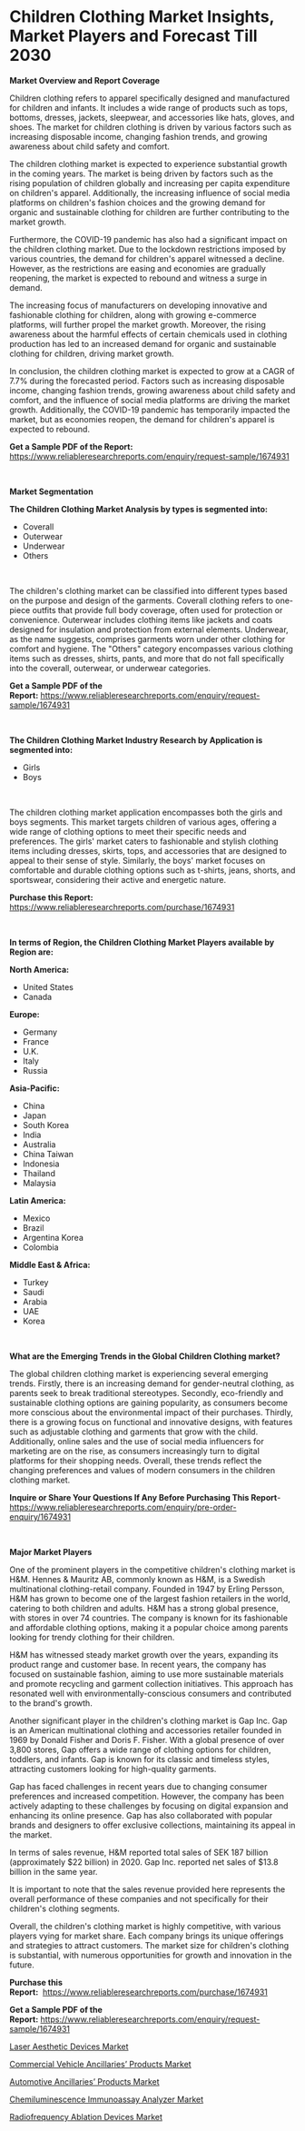 <p><h1>Children Clothing Market Insights, Market Players and Forecast Till 2030</h1></p><p><strong>Market Overview and Report Coverage</strong></p>
<p><p>Children clothing refers to apparel specifically designed and manufactured for children and infants. It includes a wide range of products such as tops, bottoms, dresses, jackets, sleepwear, and accessories like hats, gloves, and shoes. The market for children clothing is driven by various factors such as increasing disposable income, changing fashion trends, and growing awareness about child safety and comfort.</p><p>The children clothing market is expected to experience substantial growth in the coming years. The market is being driven by factors such as the rising population of children globally and increasing per capita expenditure on children's apparel. Additionally, the increasing influence of social media platforms on children's fashion choices and the growing demand for organic and sustainable clothing for children are further contributing to the market growth.</p><p>Furthermore, the COVID-19 pandemic has also had a significant impact on the children clothing market. Due to the lockdown restrictions imposed by various countries, the demand for children's apparel witnessed a decline. However, as the restrictions are easing and economies are gradually reopening, the market is expected to rebound and witness a surge in demand.</p><p>The increasing focus of manufacturers on developing innovative and fashionable clothing for children, along with growing e-commerce platforms, will further propel the market growth. Moreover, the rising awareness about the harmful effects of certain chemicals used in clothing production has led to an increased demand for organic and sustainable clothing for children, driving market growth.</p><p>In conclusion, the children clothing market is expected to grow at a CAGR of 7.7% during the forecasted period. Factors such as increasing disposable income, changing fashion trends, growing awareness about child safety and comfort, and the influence of social media platforms are driving the market growth. Additionally, the COVID-19 pandemic has temporarily impacted the market, but as economies reopen, the demand for children's apparel is expected to rebound.</p></p>
<p><strong>Get a Sample PDF of the Report:</strong> <a href="https://www.reliableresearchreports.com/enquiry/request-sample/1674931">https://www.reliableresearchreports.com/enquiry/request-sample/1674931</a></p>
<p>&nbsp;</p>
<p><strong>Market Segmentation</strong></p>
<p><strong>The Children Clothing Market Analysis by types is segmented into:</strong></p>
<p><ul><li>Coverall</li><li>Outerwear</li><li>Underwear</li><li>Others</li></ul></p>
<p>&nbsp;</p>
<p><p>The children's clothing market can be classified into different types based on the purpose and design of the garments. Coverall clothing refers to one-piece outfits that provide full body coverage, often used for protection or convenience. Outerwear includes clothing items like jackets and coats designed for insulation and protection from external elements. Underwear, as the name suggests, comprises garments worn under other clothing for comfort and hygiene. The "Others" category encompasses various clothing items such as dresses, shirts, pants, and more that do not fall specifically into the coverall, outerwear, or underwear categories.</p></p>
<p><strong>Get a Sample PDF of the Report:</strong>&nbsp;<a href="https://www.reliableresearchreports.com/enquiry/request-sample/1674931">https://www.reliableresearchreports.com/enquiry/request-sample/1674931</a></p>
<p>&nbsp;</p>
<p><strong>The Children Clothing Market Industry Research by Application is segmented into:</strong></p>
<p><ul><li>Girls</li><li>Boys</li></ul></p>
<p>&nbsp;</p>
<p><p>The children clothing market application encompasses both the girls and boys segments. This market targets children of various ages, offering a wide range of clothing options to meet their specific needs and preferences. The girls' market caters to fashionable and stylish clothing items including dresses, skirts, tops, and accessories that are designed to appeal to their sense of style. Similarly, the boys' market focuses on comfortable and durable clothing options such as t-shirts, jeans, shorts, and sportswear, considering their active and energetic nature.</p></p>
<p><strong>Purchase this Report:</strong>&nbsp; <a href="https://www.reliableresearchreports.com/purchase/1674931">https://www.reliableresearchreports.com/purchase/1674931</a></p>
<p>&nbsp;</p>
<p><strong>In terms of Region, the Children Clothing Market Players available by Region are:</strong></p>
<p>
    <p> <strong> North America: </strong>
        <ul>
            <li>United States</li>
            <li>Canada</li>
        </ul>
        </p> 
    <p> <strong> Europe: </strong>
        <ul>
            <li>Germany</li>
            <li>France</li>
            <li>U.K.</li>
            <li>Italy</li>
            <li>Russia</li>
        </ul>
        </p> 
    <p> <strong> Asia-Pacific: </strong>
        <ul>
            <li>China</li>
            <li>Japan</li>
            <li>South Korea</li>
            <li>India</li>
            <li>Australia</li>
            <li>China Taiwan</li>
            <li>Indonesia</li>
            <li>Thailand</li>
            <li>Malaysia</li>
        </ul>
        </p> 
    <p> <strong> Latin America: </strong>
        <ul>
            <li>Mexico</li>
            <li>Brazil</li>
            <li>Argentina Korea</li>
            <li>Colombia</li>
        </ul>
        </p> 
    <p> <strong> Middle East & Africa: </strong>
        <ul>
            <li>Turkey</li>
            <li>Saudi</li>
            <li>Arabia</li>
            <li>UAE</li>
            <li>Korea</li>
        </ul>
    </p>
    </p>
<p>&nbsp;</p>
<p><strong>What are the Emerging Trends in the Global Children Clothing market?</strong></p>
<p><p>The global children clothing market is experiencing several emerging trends. Firstly, there is an increasing demand for gender-neutral clothing, as parents seek to break traditional stereotypes. Secondly, eco-friendly and sustainable clothing options are gaining popularity, as consumers become more conscious about the environmental impact of their purchases. Thirdly, there is a growing focus on functional and innovative designs, with features such as adjustable clothing and garments that grow with the child. Additionally, online sales and the use of social media influencers for marketing are on the rise, as consumers increasingly turn to digital platforms for their shopping needs. Overall, these trends reflect the changing preferences and values of modern consumers in the children clothing market.</p></p>
<p><strong>Inquire or Share Your Questions If Any Before Purchasing This Report</strong>- <a href="https://www.reliableresearchreports.com/enquiry/pre-order-enquiry/1674931">https://www.reliableresearchreports.com/enquiry/pre-order-enquiry/1674931</a></p>
<p>&nbsp;</p>
<p><strong>Major Market Players</strong></p>
<p><p>One of the prominent players in the competitive children's clothing market is H&M. Hennes & Mauritz AB, commonly known as H&M, is a Swedish multinational clothing-retail company. Founded in 1947 by Erling Persson, H&M has grown to become one of the largest fashion retailers in the world, catering to both children and adults. H&M has a strong global presence, with stores in over 74 countries. The company is known for its fashionable and affordable clothing options, making it a popular choice among parents looking for trendy clothing for their children.</p><p>H&M has witnessed steady market growth over the years, expanding its product range and customer base. In recent years, the company has focused on sustainable fashion, aiming to use more sustainable materials and promote recycling and garment collection initiatives. This approach has resonated well with environmentally-conscious consumers and contributed to the brand's growth.</p><p>Another significant player in the children's clothing market is Gap Inc. Gap is an American multinational clothing and accessories retailer founded in 1969 by Donald Fisher and Doris F. Fisher. With a global presence of over 3,800 stores, Gap offers a wide range of clothing options for children, toddlers, and infants. Gap is known for its classic and timeless styles, attracting customers looking for high-quality garments.</p><p>Gap has faced challenges in recent years due to changing consumer preferences and increased competition. However, the company has been actively adapting to these challenges by focusing on digital expansion and enhancing its online presence. Gap has also collaborated with popular brands and designers to offer exclusive collections, maintaining its appeal in the market.</p><p>In terms of sales revenue, H&M reported total sales of SEK 187 billion (approximately $22 billion) in 2020. Gap Inc. reported net sales of $13.8 billion in the same year.</p><p>It is important to note that the sales revenue provided here represents the overall performance of these companies and not specifically for their children's clothing segments.</p><p>Overall, the children's clothing market is highly competitive, with various players vying for market share. Each company brings its unique offerings and strategies to attract customers. The market size for children's clothing is substantial, with numerous opportunities for growth and innovation in the future.</p></p>
<p><strong>Purchase this Report:</strong>&nbsp;&nbsp;<a href="https://www.reliableresearchreports.com/purchase/1674931">https://www.reliableresearchreports.com/purchase/1674931</a></p>
<p></p>
<p><strong>Get a Sample PDF of the Report:</strong>&nbsp;<a href="https://www.reliableresearchreports.com/enquiry/request-sample/1674931">https://www.reliableresearchreports.com/enquiry/request-sample/1674931</a></p>
<p><p><a href="https://www.linkedin.com/pulse/laser-aesthetic-devices-market-size-share-amp-trends-kjhcf/">Laser Aesthetic Devices Market</a></p><p><a href="https://medium.com/@sureshrainarp23/commercial-vehicle-ancillaries-products-market-focuses-on-market-share-size-and-projected-7b7243b61210">Commercial Vehicle Ancillaries’ Products Market</a></p><p><a href="https://medium.com/@robinsinghrp23/automotive-ancillaries-products-market-size-market-outlook-and-market-forecast-2023-to-2030-b5d626ca4896">Automotive Ancillaries’ Products Market</a></p><p><a href="https://www.linkedin.com/pulse/chemiluminescence-immunoassay-analyzer-market-challenges-k5rzf/">Chemiluminescence Immunoassay Analyzer Market</a></p><p><a href="https://www.linkedin.com/pulse/radiofrequency-ablation-devices-market-size-growth-forecast-fmr3f/">Radiofrequency Ablation Devices Market</a></p></p>